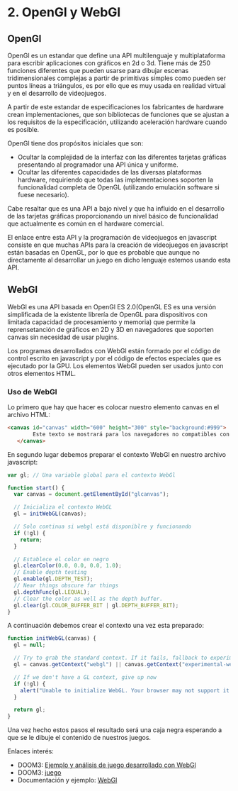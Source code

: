 # 2. OpenGl y WebGl

## OpenGl

OpenGl es un estandar que define una API multilenguaje y multiplataforma para escribir aplicaciones con gráficos en 2d o 3d. Tiene más de 250 funciones diferentes que pueden usarse para dibujar escenas tridimensionales complejas a partir de primitivas simples como pueden ser puntos líneas a triángulos, es por ello que es muy usada en realidad virtual y en el desarrollo de videojuegos.

A partir de este estandar de especificaciones los fabricantes de hardware crean implementaciones, que son bibliotecas de funciones que se ajustan a los requisitos de la especificación, utilizando aceleración hardware cuando es posible.

OpenGl tiene dos propósitos iniciales que son:

* Ocultar la complejidad de la interfaz con las diferentes tarjetas gráficas presentando al programador una API única y uniforme.
* Ocultar las diferentes capacidades de las diversas plataformas hardware, requiriendo que todas las implementaciones soporten la funcionalidad completa de OpenGL (utilizando emulación software si fuese necesario).

Cabe resaltar que es una API a bajo nivel y que ha influido en el desarrollo de las tarjetas gráficas proporcionando un nivel básico de funcionalidad que actualmente es común en el hardware comercial.

El enlace entre esta API y la programación de videojuegos en javascript consiste en que muchas APIs para la creación de videojuegos en javascript están basadas en OpenGL, por lo que es probable que aunque no directamente al desarrollar un juego en dicho lenguaje estemos usando esta API.

## WebGl

WebGl es una API basada en OpenGl ES 2.0(OpenGL ES es una versión simplificada de la existente librería de OpenGL para
dispositivos con limitada capacidad de procesamiento y memoria) que permite la reprensetanción de gráficos en 2D y 3D en navegadores que soporten canvas sin necesidad de usar plugins.

Los programas desarrollados con WebGl están formado por el código de control escrito en javascript y por el código de efectos especiales que es ejecutado por la GPU. Los elementos WebGl pueden ser usados junto con otros elementos HTML.

### Uso de WebGl

Lo primero que hay que hacer es colocar nuestro elemento canvas en el archivo HTML:

~~~HTML
<canvas id="canvas" width="600" height="300" style="background:#999">
        Este texto se mostrará para los navegadores no compatibles con canvas
   </canvas>
~~~

En segundo lugar debemos preparar el contexto WebGl en nuestro archivo javascript:

~~~javascript
var gl; // Una variable global para el contexto WebGl

function start() {
  var canvas = document.getElementById("glcanvas");

  // Inicializa el contexto WebGL
  gl = initWebGL(canvas);

  // Solo continua si webgl está disponiblre y funcionando
  if (!gl) {
    return;
  }

  // Establece el color en negro
  gl.clearColor(0.0, 0.0, 0.0, 1.0);
  // Enable depth testing
  gl.enable(gl.DEPTH_TEST);
  // Near things obscure far things
  gl.depthFunc(gl.LEQUAL);
  // Clear the color as well as the depth buffer.
  gl.clear(gl.COLOR_BUFFER_BIT | gl.DEPTH_BUFFER_BIT);
}
~~~

A continuación debemos crear el contexto una vez esta preparado:

~~~javascript
function initWebGL(canvas) {
  gl = null;

  // Try to grab the standard context. If it fails, fallback to experimental.
  gl = canvas.getContext("webgl") || canvas.getContext("experimental-webgl");

  // If we don't have a GL context, give up now
  if (!gl) {
    alert("Unable to initialize WebGL. Your browser may not support it.");
  }

  return gl;
}
~~~

Una vez hecho estos pasos el resultado será una caja negra esperando a que se le dibuje el contenido de nuestros juegos.

Enlaces interés:

* DOOM3: [Ejemplo y análisis de juego desarrollado con WebGl](https://upcommons.upc.edu/bitstream/handle/2099.1/15478/82457.pdf)
* DOOM3: [juego](http://www.minijuegos.com/juego/doom-i7363)
* Documentación y ejemplo: [WebGl](https://dev.opera.com/articles/introduction-to-webgl-part-1/)
